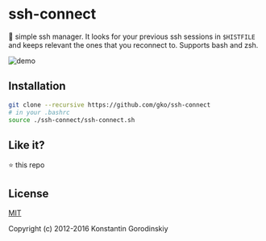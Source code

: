 # ssh-connect
🐙 simple ssh manager. It looks for your previous ssh sessions in `$HISTFILE` and keeps relevant the ones that you reconnect to. Supports bash and zsh.

![demo](https://raw.githubusercontent.com/gko/ssh-connect/master/demo.gif)

## Installation
```bash
git clone --recursive https://github.com/gko/ssh-connect
# in your .bashrc
source ./ssh-connect/ssh-connect.sh
```

## Like it?

:star: this repo

## License

[MIT](http://opensource.org/licenses/MIT)

Copyright (c) 2012-2016 Konstantin Gorodinskiy
